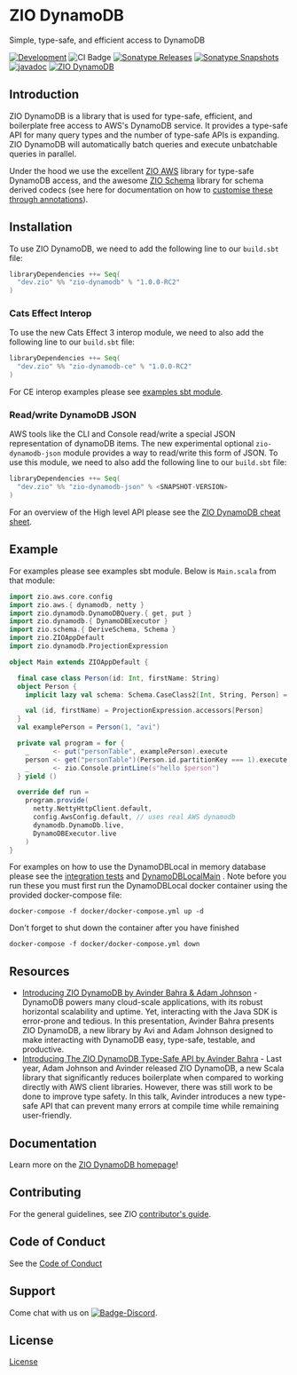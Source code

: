 [//]: # (This file was autogenerated using `zio-sbt-website` plugin via `sbt generateReadme` command.)
[//]: # (So please do not edit it manually. Instead, change "docs/index.md" file or sbt setting keys)
[//]: # (e.g. "readmeDocumentation" and "readmeSupport".)

# ZIO DynamoDB

Simple, type-safe, and efficient access to DynamoDB

[![Development](https://img.shields.io/badge/Project%20Stage-Development-green.svg)](https://github.com/zio/zio/wiki/Project-Stages) ![CI Badge](https://github.com/zio/zio-dynamodb/workflows/CI/badge.svg) [![Sonatype Releases](https://img.shields.io/nexus/r/https/oss.sonatype.org/dev.zio/zio-dynamodb_2.13.svg?label=Sonatype%20Release)](https://oss.sonatype.org/content/repositories/releases/dev/zio/zio-dynamodb_2.13/) [![Sonatype Snapshots](https://img.shields.io/nexus/s/https/oss.sonatype.org/dev.zio/zio-dynamodb_2.13.svg?label=Sonatype%20Snapshot)](https://oss.sonatype.org/content/repositories/snapshots/dev/zio/zio-dynamodb_2.13/) [![javadoc](https://javadoc.io/badge2/dev.zio/zio-dynamodb-docs_2.13/javadoc.svg)](https://javadoc.io/doc/dev.zio/zio-dynamodb-docs_2.13) [![ZIO DynamoDB](https://img.shields.io/github/stars/zio/zio-dynamodb?style=social)](https://github.com/zio/zio-dynamodb)

## Introduction

ZIO DynamoDB is a library that is used for type-safe, efficient, and boilerplate free access to AWS's DynamoDB service. It provides a type-safe API for many query types and the number of type-safe APIs is expanding. ZIO DynamoDB will automatically batch queries and execute unbatchable queries in parallel.

Under the hood we use the excellent [ZIO AWS](https://zio.dev/zio-aws) library for type-safe DynamoDB access, and the awesome [ZIO Schema](https://zio.dev/zio-schema) library for schema derived codecs (see here for documentation on how to [customise these through annotations](docs/codec-customization.md)).

## Installation

To use ZIO DynamoDB, we need to add the following line to our `build.sbt` file:

```scala
libraryDependencies ++= Seq(
  "dev.zio" %% "zio-dynamodb" % "1.0.0-RC2"
)
```

### Cats Effect Interop

To use the new Cats Effect 3 interop module, we need to also add the following line to our `build.sbt` file:

```scala
libraryDependencies ++= Seq(
  "dev.zio" %% "zio-dynamodb-ce" % "1.0.0-RC2"
)
```

For CE interop examples please see [examples sbt module](examples/src/main/scala/zio/dynamodb/examples/dynamodblocal/interop/CeInteropExample.scala).

### Read/write DynamoDB JSON
AWS tools like the CLI and Console read/write a special JSON representation of dynamoDB items. The new experimental optional `zio-dynamodb-json` module provides a way to read/write this form of JSON. To use this module, we need to also add the following line to our `build.sbt` file:

```scala
libraryDependencies ++= Seq(
  "dev.zio" %% "zio-dynamodb-json" % <SNAPSHOT-VERSION>
)
```

For an overview of the High level API please see the [ZIO DynamoDB cheat sheet](docs/cheat-sheet.md).

## Example

For examples please see examples sbt module. Below is `Main.scala` from that module:

```scala
import zio.aws.core.config
import zio.aws.{ dynamodb, netty }
import zio.dynamodb.DynamoDBQuery.{ get, put }
import zio.dynamodb.{ DynamoDBExecutor }
import zio.schema.{ DeriveSchema, Schema }
import zio.ZIOAppDefault
import zio.dynamodb.ProjectionExpression

object Main extends ZIOAppDefault {

  final case class Person(id: Int, firstName: String)
  object Person {
    implicit lazy val schema: Schema.CaseClass2[Int, String, Person] = DeriveSchema.gen[Person]

    val (id, firstName) = ProjectionExpression.accessors[Person]
  }
  val examplePerson = Person(1, "avi")

  private val program = for {
    _      <- put("personTable", examplePerson).execute
    person <- get("personTable")(Person.id.partitionKey === 1).execute
    _      <- zio.Console.printLine(s"hello $person")
  } yield ()

  override def run =
    program.provide(
      netty.NettyHttpClient.default,
      config.AwsConfig.default, // uses real AWS dynamodb
      dynamodb.DynamoDb.live,
      DynamoDBExecutor.live
    )
}
```

For examples on how to use the DynamoDBLocal in memory database please see the [integration tests](docs/../dynamodb/src/it/scala/zio/dynamodb/TypeSafeApiCrudSpec.scala)
and [DynamoDBLocalMain](docs/../examples/src/main/scala/zio/dynamodb/examples/dynamodblocal/DynamoDBLocalMain.scala) .
Note before you run these you must first run the DynamoDBLocal docker container using the provided docker-compose file:

```
docker-compose -f docker/docker-compose.yml up -d
```

Don't forget to shut down the container after you have finished

```
docker-compose -f docker/docker-compose.yml down
```

## Resources
- [Introducing ZIO DynamoDB by Avinder Bahra & Adam Johnson](https://www.youtube.com/watch?v=f68-69eA8Vc&t=33s) - DynamoDB powers many cloud-scale applications, with its robust horizontal scalability and uptime. Yet, interacting with the Java SDK is error-prone and tedious. In this presentation, Avinder Bahra presents ZIO DynamoDB, a new library by Avi and Adam Johnson designed to make interacting with DynamoDB easy, type-safe, testable, and productive.
- [Introducing The ZIO DynamoDB Type-Safe API by Avinder Bahra](https://www.youtube.com/watch?v=Qte4WUfHQ3g&t=10s) - Last year, Adam Johnson and Avinder released ZIO DynamoDB, a new Scala library that significantly reduces boilerplate when compared to working directly with AWS client libraries. However, there was still work to be done to improve type safety. In this talk, Avinder introduces a new type-safe API that can prevent many errors at compile time while remaining user-friendly.

## Documentation

Learn more on the [ZIO DynamoDB homepage](https://zio.dev/zio-dynamodb/)!

## Contributing

For the general guidelines, see ZIO [contributor's guide](https://zio.dev/about/contributing).

## Code of Conduct

See the [Code of Conduct](https://zio.dev/about/code-of-conduct)

## Support

Come chat with us on [![Badge-Discord]][Link-Discord].

[Badge-Discord]: https://img.shields.io/discord/629491597070827530?logo=discord "chat on discord"
[Link-Discord]: https://discord.gg/2ccFBr4 "Discord"

## License

[License](LICENSE)
